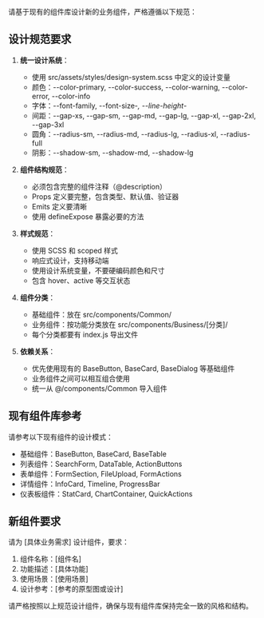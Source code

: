 请基于现有的组件库设计新的业务组件，严格遵循以下规范：

## 设计规范要求
1. **统一设计系统**：
   - 使用 src/assets/styles/design-system.scss 中定义的设计变量
   - 颜色：--color-primary, --color-success, --color-warning, --color-error, --color-info
   - 字体：--font-family, --font-size-*, --line-height-*
   - 间距：--gap-xs, --gap-sm, --gap-md, --gap-lg, --gap-xl, --gap-2xl, --gap-3xl
   - 圆角：--radius-sm, --radius-md, --radius-lg, --radius-xl, --radius-full
   - 阴影：--shadow-sm, --shadow-md, --shadow-lg

2. **组件结构规范**：
   - 必须包含完整的组件注释（@description）
   - Props 定义要完整，包含类型、默认值、验证器
   - Emits 定义要清晰
   - 使用 defineExpose 暴露必要的方法

3. **样式规范**：
   - 使用 SCSS 和 scoped 样式
   - 响应式设计，支持移动端
   - 使用设计系统变量，不要硬编码颜色和尺寸
   - 包含 hover、active 等交互状态

4. **组件分类**：
   - 基础组件：放在 src/components/Common/
   - 业务组件：按功能分类放在 src/components/Business/[分类]/
   - 每个分类都要有 index.js 导出文件

5. **依赖关系**：
   - 优先使用现有的 BaseButton, BaseCard, BaseDialog 等基础组件
   - 业务组件之间可以相互组合使用
   - 统一从 @/components/Common 导入组件

## 现有组件库参考
请参考以下现有组件的设计模式：
- 基础组件：BaseButton, BaseCard, BaseTable
- 列表组件：SearchForm, DataTable, ActionButtons
- 表单组件：FormSection, FileUpload, FormActions
- 详情组件：InfoCard, Timeline, ProgressBar
- 仪表板组件：StatCard, ChartContainer, QuickActions

## 新组件要求
请为 [具体业务需求] 设计组件，要求：
1. 组件名称：[组件名]
2. 功能描述：[具体功能]
3. 使用场景：[使用场景]
4. 设计参考：[参考的原型图或设计]

请严格按照以上规范设计组件，确保与现有组件库保持完全一致的风格和结构。